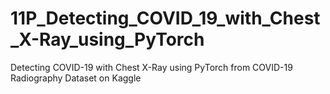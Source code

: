 # 11P_Detecting_COVID_19_with_Chest_X-Ray_using_PyTorch
Detecting COVID-19 with Chest X-Ray using PyTorch from COVID-19 Radiography Dataset on Kaggle
